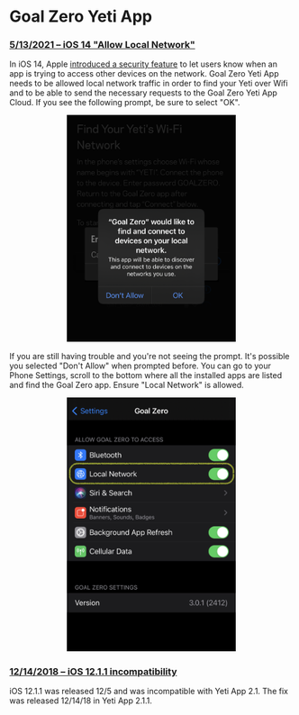 # Goal Zero Yeti App

### [5/13/2021 – iOS 14 "Allow Local Network"](#5132021-ios-14-allow-local-network)

In iOS 14, Apple [introduced a security feature](https://support.apple.com/en-us/HT211870) to let users know when an app is trying to access other devices on the network. Goal Zero Yeti App needs to be allowed local network traffic in order to find your Yeti over Wifi and to be able to send the necessary requests to the Goal Zero Yeti App Cloud. If you see the following prompt, be sure to select "OK".

<p align="center"><img src="../assets/images/ios-allow-local-network.png" width="300px" /></p>

If you are still having trouble and you're not seeing the prompt. It's possible you selected "Don't Allow" when prompted before. You can go to your Phone Settings, scroll to the bottom where all the installed apps are listed and find the Goal Zero app. Ensure "Local Network" is allowed.

<p align="center"><img src="../assets/images/ios-local-net-access.jpeg" width="300px" /></p>

### [12/14/2018 – iOS 12.1.1 incompatibility](#12142018--ios-1211-incompatibility)

iOS 12.1.1 was released 12/5 and was incompatible with Yeti App 2.1. The fix was released 12/14/18 in Yeti App 2.1.1.
